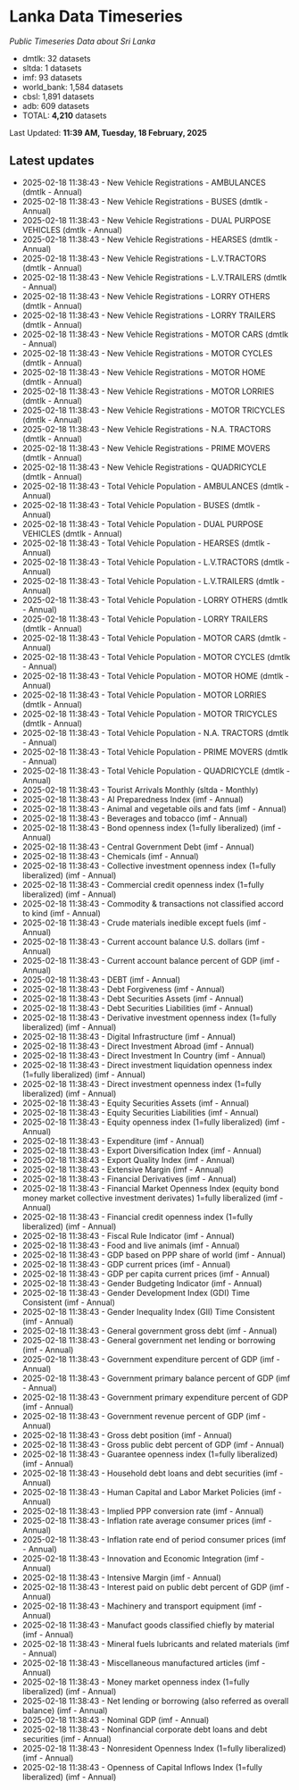 # Lanka Data Timeseries
*Public Timeseries Data about Sri Lanka*

* dmtlk: 32 datasets
* sltda: 1 datasets
* imf: 93 datasets
* world_bank: 1,584 datasets
* cbsl: 1,891 datasets
* adb: 609 datasets
* TOTAL: **4,210** datasets

Last Updated: **11:39 AM, Tuesday, 18 February, 2025**

## Latest updates

* 2025-02-18 11:38:43 - New Vehicle Registrations - AMBULANCES (dmtlk - Annual)
* 2025-02-18 11:38:43 - New Vehicle Registrations - BUSES (dmtlk - Annual)
* 2025-02-18 11:38:43 - New Vehicle Registrations - DUAL PURPOSE VEHICLES (dmtlk - Annual)
* 2025-02-18 11:38:43 - New Vehicle Registrations - HEARSES (dmtlk - Annual)
* 2025-02-18 11:38:43 - New Vehicle Registrations - L.V.TRACTORS (dmtlk - Annual)
* 2025-02-18 11:38:43 - New Vehicle Registrations - L.V.TRAILERS (dmtlk - Annual)
* 2025-02-18 11:38:43 - New Vehicle Registrations - LORRY OTHERS (dmtlk - Annual)
* 2025-02-18 11:38:43 - New Vehicle Registrations - LORRY TRAILERS (dmtlk - Annual)
* 2025-02-18 11:38:43 - New Vehicle Registrations - MOTOR CARS (dmtlk - Annual)
* 2025-02-18 11:38:43 - New Vehicle Registrations - MOTOR CYCLES (dmtlk - Annual)
* 2025-02-18 11:38:43 - New Vehicle Registrations - MOTOR HOME (dmtlk - Annual)
* 2025-02-18 11:38:43 - New Vehicle Registrations - MOTOR LORRIES (dmtlk - Annual)
* 2025-02-18 11:38:43 - New Vehicle Registrations - MOTOR TRICYCLES (dmtlk - Annual)
* 2025-02-18 11:38:43 - New Vehicle Registrations - N.A. TRACTORS (dmtlk - Annual)
* 2025-02-18 11:38:43 - New Vehicle Registrations - PRIME MOVERS (dmtlk - Annual)
* 2025-02-18 11:38:43 - New Vehicle Registrations - QUADRICYCLE (dmtlk - Annual)
* 2025-02-18 11:38:43 - Total Vehicle Population - AMBULANCES (dmtlk - Annual)
* 2025-02-18 11:38:43 - Total Vehicle Population - BUSES (dmtlk - Annual)
* 2025-02-18 11:38:43 - Total Vehicle Population - DUAL PURPOSE VEHICLES (dmtlk - Annual)
* 2025-02-18 11:38:43 - Total Vehicle Population - HEARSES (dmtlk - Annual)
* 2025-02-18 11:38:43 - Total Vehicle Population - L.V.TRACTORS (dmtlk - Annual)
* 2025-02-18 11:38:43 - Total Vehicle Population - L.V.TRAILERS (dmtlk - Annual)
* 2025-02-18 11:38:43 - Total Vehicle Population - LORRY OTHERS (dmtlk - Annual)
* 2025-02-18 11:38:43 - Total Vehicle Population - LORRY TRAILERS (dmtlk - Annual)
* 2025-02-18 11:38:43 - Total Vehicle Population - MOTOR CARS (dmtlk - Annual)
* 2025-02-18 11:38:43 - Total Vehicle Population - MOTOR CYCLES (dmtlk - Annual)
* 2025-02-18 11:38:43 - Total Vehicle Population - MOTOR HOME (dmtlk - Annual)
* 2025-02-18 11:38:43 - Total Vehicle Population - MOTOR LORRIES (dmtlk - Annual)
* 2025-02-18 11:38:43 - Total Vehicle Population - MOTOR TRICYCLES (dmtlk - Annual)
* 2025-02-18 11:38:43 - Total Vehicle Population - N.A. TRACTORS (dmtlk - Annual)
* 2025-02-18 11:38:43 - Total Vehicle Population - PRIME MOVERS (dmtlk - Annual)
* 2025-02-18 11:38:43 - Total Vehicle Population - QUADRICYCLE (dmtlk - Annual)
* 2025-02-18 11:38:43 - Tourist Arrivals Monthly (sltda - Monthly)
* 2025-02-18 11:38:43 - AI Preparedness Index (imf - Annual)
* 2025-02-18 11:38:43 - Animal and vegetable oils and fats (imf - Annual)
* 2025-02-18 11:38:43 - Beverages and tobacco (imf - Annual)
* 2025-02-18 11:38:43 - Bond openness index (1=fully liberalized) (imf - Annual)
* 2025-02-18 11:38:43 - Central Government Debt (imf - Annual)
* 2025-02-18 11:38:43 - Chemicals (imf - Annual)
* 2025-02-18 11:38:43 - Collective investment openness index (1=fully liberalized) (imf - Annual)
* 2025-02-18 11:38:43 - Commercial credit openness index (1=fully liberalized) (imf - Annual)
* 2025-02-18 11:38:43 - Commodity & transactions not classified accord to kind (imf - Annual)
* 2025-02-18 11:38:43 - Crude materials inedible except fuels (imf - Annual)
* 2025-02-18 11:38:43 - Current account balance U.S. dollars (imf - Annual)
* 2025-02-18 11:38:43 - Current account balance percent of GDP (imf - Annual)
* 2025-02-18 11:38:43 - DEBT (imf - Annual)
* 2025-02-18 11:38:43 - Debt Forgiveness (imf - Annual)
* 2025-02-18 11:38:43 - Debt Securities Assets (imf - Annual)
* 2025-02-18 11:38:43 - Debt Securities Liabilities (imf - Annual)
* 2025-02-18 11:38:43 - Derivative investment openness index (1=fully liberalized) (imf - Annual)
* 2025-02-18 11:38:43 - Digital Infrastructure (imf - Annual)
* 2025-02-18 11:38:43 - Direct Investment Abroad (imf - Annual)
* 2025-02-18 11:38:43 - Direct Investment In Country (imf - Annual)
* 2025-02-18 11:38:43 - Direct investment liquidation openness index (1=fully liberalized) (imf - Annual)
* 2025-02-18 11:38:43 - Direct investment openness index (1=fully liberalized) (imf - Annual)
* 2025-02-18 11:38:43 - Equity Securities Assets (imf - Annual)
* 2025-02-18 11:38:43 - Equity Securities Liabilities (imf - Annual)
* 2025-02-18 11:38:43 - Equity openness index (1=fully liberalized) (imf - Annual)
* 2025-02-18 11:38:43 - Expenditure (imf - Annual)
* 2025-02-18 11:38:43 - Export Diversification Index (imf - Annual)
* 2025-02-18 11:38:43 - Export Quality Index (imf - Annual)
* 2025-02-18 11:38:43 - Extensive Margin (imf - Annual)
* 2025-02-18 11:38:43 - Financial Derivatives (imf - Annual)
* 2025-02-18 11:38:43 - Financial Market Openness Index (equity bond money market collective investment derivates) 1=fully liberalized (imf - Annual)
* 2025-02-18 11:38:43 - Financial credit openness index (1=fully liberalized) (imf - Annual)
* 2025-02-18 11:38:43 - Fiscal Rule Indicator (imf - Annual)
* 2025-02-18 11:38:43 - Food and live animals (imf - Annual)
* 2025-02-18 11:38:43 - GDP based on PPP share of world (imf - Annual)
* 2025-02-18 11:38:43 - GDP current prices (imf - Annual)
* 2025-02-18 11:38:43 - GDP per capita current prices (imf - Annual)
* 2025-02-18 11:38:43 - Gender Budgeting Indicator (imf - Annual)
* 2025-02-18 11:38:43 - Gender Development Index (GDI) Time Consistent (imf - Annual)
* 2025-02-18 11:38:43 - Gender Inequality Index (GII) Time Consistent (imf - Annual)
* 2025-02-18 11:38:43 - General government gross debt (imf - Annual)
* 2025-02-18 11:38:43 - General government net lending or borrowing (imf - Annual)
* 2025-02-18 11:38:43 - Government expenditure percent of GDP (imf - Annual)
* 2025-02-18 11:38:43 - Government primary balance percent of GDP (imf - Annual)
* 2025-02-18 11:38:43 - Government primary expenditure percent of GDP (imf - Annual)
* 2025-02-18 11:38:43 - Government revenue percent of GDP (imf - Annual)
* 2025-02-18 11:38:43 - Gross debt position (imf - Annual)
* 2025-02-18 11:38:43 - Gross public debt percent of GDP (imf - Annual)
* 2025-02-18 11:38:43 - Guarantee openness index (1=fully liberalized) (imf - Annual)
* 2025-02-18 11:38:43 - Household debt loans and debt securities (imf - Annual)
* 2025-02-18 11:38:43 - Human Capital and Labor Market Policies (imf - Annual)
* 2025-02-18 11:38:43 - Implied PPP conversion rate (imf - Annual)
* 2025-02-18 11:38:43 - Inflation rate average consumer prices (imf - Annual)
* 2025-02-18 11:38:43 - Inflation rate end of period consumer prices (imf - Annual)
* 2025-02-18 11:38:43 - Innovation and Economic Integration (imf - Annual)
* 2025-02-18 11:38:43 - Intensive Margin (imf - Annual)
* 2025-02-18 11:38:43 - Interest paid on public debt percent of GDP (imf - Annual)
* 2025-02-18 11:38:43 - Machinery and transport equipment (imf - Annual)
* 2025-02-18 11:38:43 - Manufact goods classified chiefly by material (imf - Annual)
* 2025-02-18 11:38:43 - Mineral fuels lubricants and related materials (imf - Annual)
* 2025-02-18 11:38:43 - Miscellaneous manufactured articles (imf - Annual)
* 2025-02-18 11:38:43 - Money market openness index (1=fully liberalized) (imf - Annual)
* 2025-02-18 11:38:43 - Net lending or borrowing (also referred as overall balance) (imf - Annual)
* 2025-02-18 11:38:43 - Nominal GDP (imf - Annual)
* 2025-02-18 11:38:43 - Nonfinancial corporate debt loans and debt securities (imf - Annual)
* 2025-02-18 11:38:43 - Nonresident Openness Index (1=fully liberalized) (imf - Annual)
* 2025-02-18 11:38:43 - Openness of Capital Inflows Index (1=fully liberalized) (imf - Annual)